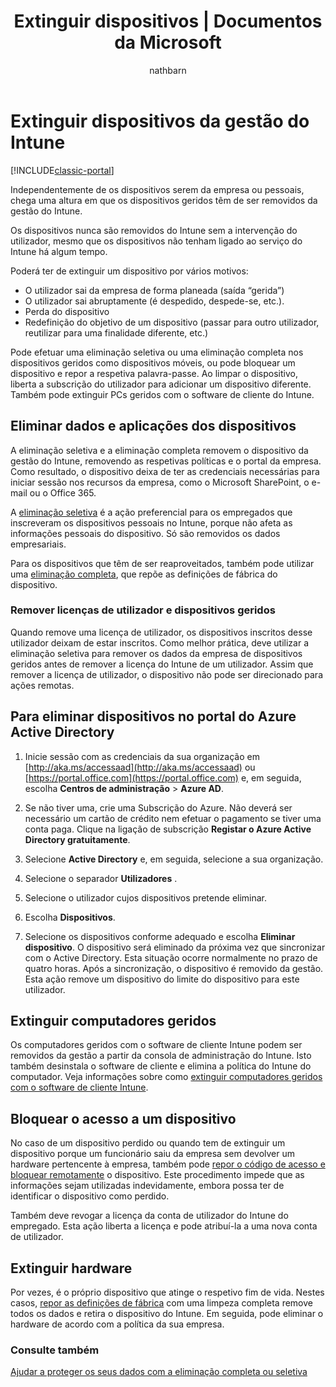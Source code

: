 ﻿---
title: Extinguir dispositivos | Documentos da Microsoft
description: "O Intune suporta uma eliminação seletiva e uma eliminação completa para remover o dispositivo da gestão do Intune, removendo as respetivas políticas e o portal da empresa."
keywords: 
author: nathbarn
ms.author: nathbarn
manager: angrobe
ms.date: 02/13/2017
ms.topic: article
ms.prod: 
ms.service: microsoft-intune
ms.technology: 
ms.assetid: 3dbec400-5d8a-47be-b892-7745811d9de2
ms.reviewer: chrisgre
ms.suite: ems
ms.custom: intune-classic
ms.translationtype: Human Translation
ms.sourcegitcommit: 9ff1adae93fe6873f5551cf58b1a2e89638dee85
ms.openlocfilehash: 88a18975049158ca632d51796e8b4022c42dff94
ms.contentlocale: pt-pt
ms.lasthandoff: 05/23/2017


---

# <a name="retire-devices-from-intune-management"></a>Extinguir dispositivos da gestão do Intune

[!INCLUDE[classic-portal](../includes/classic-portal.md)]

Independentemente de os dispositivos serem da empresa ou pessoais, chega uma altura em que os dispositivos geridos têm de ser removidos da gestão do Intune.

Os dispositivos nunca são removidos do Intune sem a intervenção do utilizador, mesmo que os dispositivos não tenham ligado ao serviço do Intune há algum tempo.

Poderá ter de extinguir um dispositivo por vários motivos:

-    O utilizador sai da empresa de forma planeada (saída “gerida”)
-    O utilizador sai abruptamente (é despedido, despede-se, etc.).
-    Perda do dispositivo
-    Redefinição do objetivo de um dispositivo (passar para outro utilizador, reutilizar para uma finalidade diferente, etc.)

Pode efetuar uma eliminação seletiva ou uma eliminação completa nos dispositivos geridos como dispositivos móveis, ou pode bloquear um dispositivo e repor a respetiva palavra-passe. Ao limpar o dispositivo, liberta a subscrição do utilizador para adicionar um dispositivo diferente. Também pode extinguir PCs geridos com o software de cliente do Intune.

## <a name="wipe-data-and-apps-from-devices"></a>Eliminar dados e aplicações dos dispositivos
A eliminação seletiva e a eliminação completa removem o dispositivo da gestão do Intune, removendo as respetivas políticas e o portal da empresa. Como resultado, o dispositivo deixa de ter as credenciais necessárias para iniciar sessão nos recursos da empresa, como o Microsoft SharePoint, o e-mail ou o Office 365.

A [eliminação seletiva](use-remote-wipe-to-help-protect-data-using-microsoft-intune.md#selective-wipe) é a ação preferencial para os empregados que inscreveram os dispositivos pessoais no Intune, porque não afeta as informações pessoais do dispositivo. Só são removidos os dados empresariais.

Para os dispositivos que têm de ser reaproveitados, também pode utilizar uma [eliminação completa](use-remote-wipe-to-help-protect-data-using-microsoft-intune.md#full-wipe), que repõe as definições de fábrica do dispositivo.

### <a name="removing-user-licenses-and-managed-devices"></a>Remover licenças de utilizador e dispositivos geridos
Quando remove uma licença de utilizador, os dispositivos inscritos desse utilizador deixam de estar inscritos. Como melhor prática, deve utilizar a eliminação seletiva para remover os dados da empresa de dispositivos geridos antes de remover a licença do Intune de um utilizador. Assim que remover a licença de utilizador, o dispositivo não pode ser direcionado para ações remotas.

## <a name="to-delete-devices-in-the-azure-active-directory-portal"></a>Para eliminar dispositivos no portal do Azure Active Directory

1.  Inicie sessão com as credenciais da sua organização em [http://aka.ms/accessaad](http://aka.ms/accessaad) ou [https://portal.office.com](https://portal.office.com) e, em seguida, escolha **Centros de administração** &gt; **Azure AD**.

2.  Se não tiver uma, crie uma Subscrição do Azure. Não deverá ser necessário um cartão de crédito nem efetuar o pagamento se tiver uma conta paga. Clique na ligação de subscrição **Registar o Azure Active Directory gratuitamente**.

4.  Selecione **Active Directory** e, em seguida, selecione a sua organização.

5.  Selecione o separador **Utilizadores** .

6.  Selecione o utilizador cujos dispositivos pretende eliminar.

7.  Escolha **Dispositivos**.

8.  Selecione os dispositivos conforme adequado e escolha **Eliminar dispositivo**. O dispositivo será eliminado da próxima vez que sincronizar com o Active Directory. Esta situação ocorre normalmente no prazo de quatro horas. Após a sincronização, o dispositivo é removido da gestão. Esta ação remove um dispositivo do limite do dispositivo para este utilizador.

## <a name="retire-managed-computers"></a>Extinguir computadores geridos
Os computadores geridos com o software de cliente Intune podem ser removidos da gestão a partir da consola de administração do Intune. Isto também desinstala o software de cliente e elimina a política do Intune do computador. Veja informações sobre como [extinguir computadores geridos com o software de cliente Intune](retire-a-windows-pc-with-microsoft-intune.md).

## <a name="block-access-a-device"></a>Bloquear o acesso a um dispositivo
No caso de um dispositivo perdido ou quando tem de extinguir um dispositivo porque um funcionário saiu da empresa sem devolver um hardware pertencente à empresa, também pode [repor o código de acesso e bloquear remotamente](use-remote-lock-and-passcode-reset-in-microsoft-intune.md) o dispositivo. Este procedimento impede que as informações sejam utilizadas indevidamente, embora possa ter de identificar o dispositivo como perdido.

Também deve revogar a licença da conta de utilizador do Intune do empregado. Esta ação liberta a licença e pode atribuí-la a uma nova conta de utilizador.

## <a name="retire-hardware"></a>Extinguir hardware
Por vezes, é o próprio dispositivo que atinge o respetivo fim de vida. Nestes casos, [repor as definições de fábrica](use-remote-wipe-to-help-protect-data-using-microsoft-intune.md) com uma limpeza completa remove todos os dados e retira o dispositivo do Intune. Em seguida, pode eliminar o hardware de acordo com a política da sua empresa.

### <a name="see-also"></a>Consulte também
[Ajudar a proteger os seus dados com a eliminação completa ou seletiva](use-remote-wipe-to-help-protect-data-using-microsoft-intune.md)

